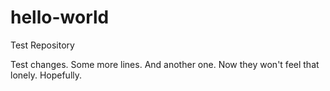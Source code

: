 # hello-world
Test Repository

Test changes.
Some more lines.
And another one.
Now they won't feel that lonely.
Hopefully.
